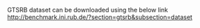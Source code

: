 GTSRB dataset can be downloaded using the below link
http://benchmark.ini.rub.de/?section=gtsrb&subsection=dataset
